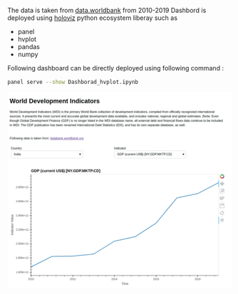 The data is taken from [data.worldbank](https://databank.worldbank.org/source/world-development-indicators/Type/TABLE/preview/on#) from 2010-2019 
Dashbord is deployed using [holoviz](https://holoviz.org/index.html) python ecosystem liberay such as 
* panel
* hvplot 
* pandas
* numpy

Following dashboard can be directly deployed using following command :
``` bash
panel serve --show Dashborad_hvplot.ipynb 
```

![dashborad](../assets/dashboards/world-development-indicators.png)
